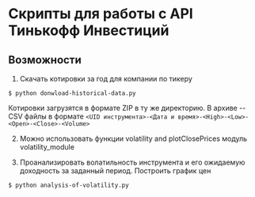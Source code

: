 # Скрипты для работы с API Тинькофф Инвестиций
## Возможности
1. Скачать котировки за год для компании по тикеру
```
$ python donwload-historical-data.py
```
Котировки загрузятся в формате ZIP в ту же директорию. В архиве -- CSV файлы в формате `<UID инструмента>-<Дата и время>-<High>-<Low>-<Open>-<Close>-<Volume>`

2. Можно использовать функции volatility and plotClosePrices модуль volatility_module

3. Проанализировать волатильность инструмента и его ожидаемую доходность за заданный период. Построить график цен
```
$ python analysis-of-volatility.py
```
